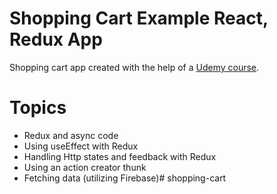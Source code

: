 # Shopping Cart Example React, Redux App

Shopping cart app created with the help of a [Udemy course](https://specs.udemy.com/course/react-the-complete-guide-incl-redux/learn/lecture/25600328#content).

# Topics

* Redux and async code
* Using useEffect with Redux
* Handling Http states and feedback with Redux
* Using an action creator thunk
* Fetching data (utilizing Firebase)# shopping-cart
